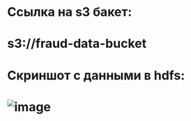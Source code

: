 # Ссылка на s3 бакет:
# s3://fraud-data-bucket
# Скриншот с данными в hdfs:
# ![image](https://github.com/irishka2506/mlops_course/assets/139705131/2190a4d6-3496-4a23-bf0d-afb38e39a077)
